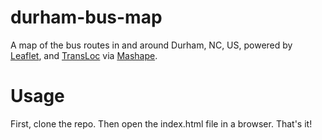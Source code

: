 # durham-bus-map
A map of the bus routes in and around Durham, NC, US, powered by [Leaflet](leafletjs.com), and [TransLoc](http://transloc.com/) via [Mashape](mashape.com).

# Usage
First, clone the repo. Then open the index.html file in a browser. That's it!
